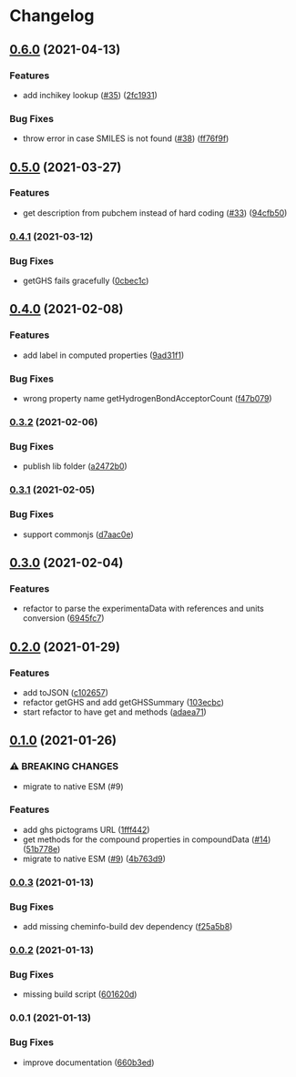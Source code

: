 # Changelog

## [0.6.0](https://www.github.com/cheminfo/pubchem/compare/v0.5.0...v0.6.0) (2021-04-13)


### Features

* add inchikey lookup ([#35](https://www.github.com/cheminfo/pubchem/issues/35)) ([2fc1931](https://www.github.com/cheminfo/pubchem/commit/2fc19316b2d47d75cb1bfa94f64f3429e6de3fa1))


### Bug Fixes

* throw error in case SMILES is not found ([#38](https://www.github.com/cheminfo/pubchem/issues/38)) ([ff76f9f](https://www.github.com/cheminfo/pubchem/commit/ff76f9fbb185041f4baef852d9640e002b576471))

## [0.5.0](https://www.github.com/cheminfo/pubchem/compare/v0.4.1...v0.5.0) (2021-03-27)


### Features

* get description from pubchem instead of hard coding ([#33](https://www.github.com/cheminfo/pubchem/issues/33)) ([94cfb50](https://www.github.com/cheminfo/pubchem/commit/94cfb50887973ced4007e857b3d52ac051c4fdb4))

### [0.4.1](https://www.github.com/cheminfo/pubchem/compare/v0.4.0...v0.4.1) (2021-03-12)


### Bug Fixes

* getGHS fails gracefully ([0cbec1c](https://www.github.com/cheminfo/pubchem/commit/0cbec1cd573a913b4fb206f7c6863581e0731179))

## [0.4.0](https://www.github.com/cheminfo/pubchem/compare/v0.3.2...v0.4.0) (2021-02-08)


### Features

* add label in computed properties ([9ad31f1](https://www.github.com/cheminfo/pubchem/commit/9ad31f1e0cfe245e7c4eda4ed07712076a6c4b0f))


### Bug Fixes

* wrong property name getHydrogenBondAcceptorCount ([f47b079](https://www.github.com/cheminfo/pubchem/commit/f47b079e1bf4eb3f470d34dac0ac54c6b7179023))

### [0.3.2](https://www.github.com/cheminfo/pubchem/compare/v0.3.1...v0.3.2) (2021-02-06)


### Bug Fixes

* publish lib folder ([a2472b0](https://www.github.com/cheminfo/pubchem/commit/a2472b0e432704862591a6ade2e813a218108c9e))

### [0.3.1](https://www.github.com/cheminfo/pubchem/compare/v0.3.0...v0.3.1) (2021-02-05)


### Bug Fixes

* support commonjs ([d7aac0e](https://www.github.com/cheminfo/pubchem/commit/d7aac0eb349d935dabb7e22a644ab06922798ff1))

## [0.3.0](https://www.github.com/cheminfo/pubchem/compare/v0.2.0...v0.3.0) (2021-02-04)


### Features

* refactor to parse the experimentaData with references and units conversion ([6945fc7](https://www.github.com/cheminfo/pubchem/commit/6945fc760d7251c285479a4c57378ede20cfba85))

## [0.2.0](https://www.github.com/cheminfo/pubchem/compare/v0.1.0...v0.2.0) (2021-01-29)


### Features

* add toJSON ([c102657](https://www.github.com/cheminfo/pubchem/commit/c102657695f1c3c103d1057cbcb28ab14ab57fa6))
* refactor getGHS and add getGHSSummary ([103ecbc](https://www.github.com/cheminfo/pubchem/commit/103ecbced961f60b1cae2cac6a530078a6f1edb3))
* start refactor to have get and methods ([adaea71](https://www.github.com/cheminfo/pubchem/commit/adaea71f838e445237e44de2afe4a41deb985496))

## [0.1.0](https://www.github.com/cheminfo/pubchem/compare/v0.0.3...v0.1.0) (2021-01-26)


### ⚠ BREAKING CHANGES

* migrate to native ESM (#9)

### Features

* add ghs pictograms URL ([1fff442](https://www.github.com/cheminfo/pubchem/commit/1fff442957c0ec1c43b6f1cddd52e528ab72538b))
* get methods for the compound properties in compoundData ([#14](https://www.github.com/cheminfo/pubchem/issues/14)) ([51b778e](https://www.github.com/cheminfo/pubchem/commit/51b778e8f524a1c2d061e78b17b470b4db0ce494))
* migrate to native ESM ([#9](https://www.github.com/cheminfo/pubchem/issues/9)) ([4b763d9](https://www.github.com/cheminfo/pubchem/commit/4b763d9b3a8554f72da4fc5ca2c904a11b4ff4e2))

### [0.0.3](https://www.github.com/cheminfo/pubchem/compare/v0.0.2...v0.0.3) (2021-01-13)


### Bug Fixes

* add missing cheminfo-build dev dependency ([f25a5b8](https://www.github.com/cheminfo/pubchem/commit/f25a5b8e878d187a31d836ed33fe006234d44afb))

### [0.0.2](https://www.github.com/cheminfo/pubchem/compare/v0.0.1...v0.0.2) (2021-01-13)


### Bug Fixes

* missing build script ([601620d](https://www.github.com/cheminfo/pubchem/commit/601620d93ebef32508fa66c39cc05a15d488aaa6))

### 0.0.1 (2021-01-13)


### Bug Fixes

* improve documentation ([660b3ed](https://www.github.com/cheminfo/pubchem/commit/660b3edc2b4500ef2b9841e94d1618308478fb22))
